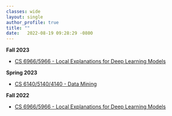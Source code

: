 ```yaml
---
classes: wide
layout: single
author_profile: true
title: ""
date:   2022-08-19 09:28:29 -0800
---
```


**Fall 2023**             

* [CS 6966/5966 - Local Explanations for Deep Learning Models](https://utah-explainability.github.io/)               


**Spring 2023**

* [CS 6140/5140/4140 - Data Mining](https://utah-data-mining-spring23.github.io/)

**Fall 2022**

* [CS 6966/5966 - Local Explanations for Deep Learning Models](https://utah-explainability-fall22.github.io/)
